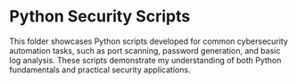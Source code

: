 # Python Security Scripts

This folder showcases Python scripts developed for common cybersecurity automation tasks, such as port scanning, password generation, and basic log analysis. These scripts demonstrate my understanding of both Python fundamentals and practical security applications.
